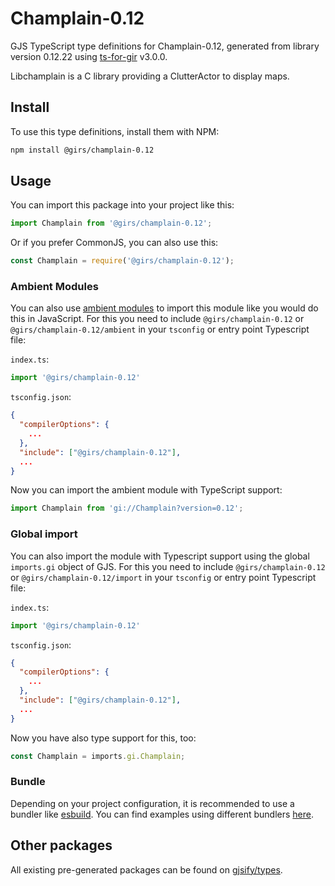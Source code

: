 
# Champlain-0.12

GJS TypeScript type definitions for Champlain-0.12, generated from library version 0.12.22 using [ts-for-gir](https://github.com/gjsify/ts-for-gir) v3.0.0.

Libchamplain is a C library providing a ClutterActor to display maps.

## Install

To use this type definitions, install them with NPM:
```bash
npm install @girs/champlain-0.12
```

## Usage

You can import this package into your project like this:
```ts
import Champlain from '@girs/champlain-0.12';
```

Or if you prefer CommonJS, you can also use this:
```ts
const Champlain = require('@girs/champlain-0.12');
```

### Ambient Modules

You can also use [ambient modules](https://github.com/gjsify/ts-for-gir/tree/main/packages/cli#ambient-modules) to import this module like you would do this in JavaScript.
For this you need to include `@girs/champlain-0.12` or `@girs/champlain-0.12/ambient` in your `tsconfig` or entry point Typescript file:

`index.ts`:
```ts
import '@girs/champlain-0.12'
```

`tsconfig.json`:
```json
{
  "compilerOptions": {
    ...
  },
  "include": ["@girs/champlain-0.12"],
  ...
}
```

Now you can import the ambient module with TypeScript support: 

```ts
import Champlain from 'gi://Champlain?version=0.12';
```

### Global import

You can also import the module with Typescript support using the global `imports.gi` object of GJS.
For this you need to include `@girs/champlain-0.12` or `@girs/champlain-0.12/import` in your `tsconfig` or entry point Typescript file:

`index.ts`:
```ts
import '@girs/champlain-0.12'
```

`tsconfig.json`:
```json
{
  "compilerOptions": {
    ...
  },
  "include": ["@girs/champlain-0.12"],
  ...
}
```

Now you have also type support for this, too:

```ts
const Champlain = imports.gi.Champlain;
```

### Bundle

Depending on your project configuration, it is recommended to use a bundler like [esbuild](https://esbuild.github.io/). You can find examples using different bundlers [here](https://github.com/gjsify/ts-for-gir/tree/main/examples).

## Other packages

All existing pre-generated packages can be found on [gjsify/types](https://github.com/gjsify/types).

